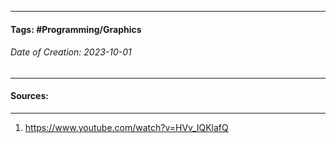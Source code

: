 __________________________________________________________________________
#### **Tags:** #Programming/Graphics 
###### *Date of Creation: 2023-10-01*
__________________________________________________________________________


#### Sources:
__________________________________________________________________________
1. https://www.youtube.com/watch?v=HVv_IQKlafQ